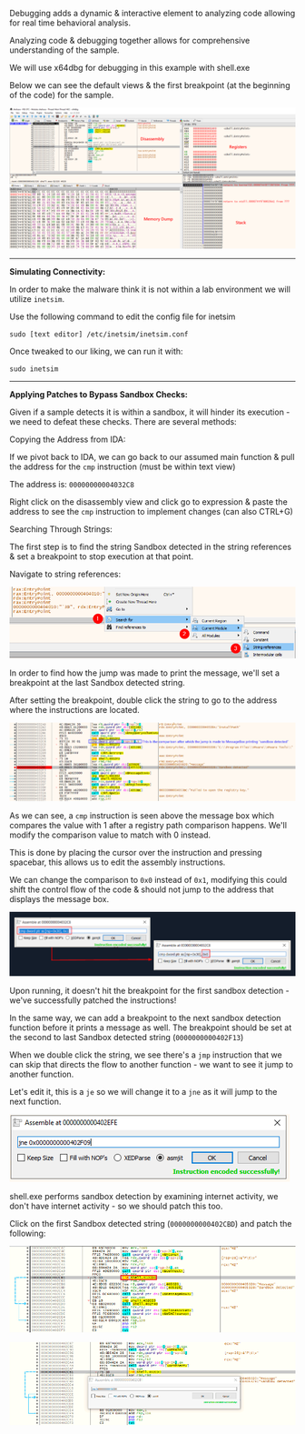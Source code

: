 
Debugging adds a dynamic & interactive element to analyzing code allowing for real time behavioral analysis. 

Analyzing code & debugging together allows for comprehensive understanding of the sample. 

We will use x64dbg for debugging in this example with shell.exe

Below we can see the default views & the first breakpoint (at the beginning of the code) for the sample. 

![x64dbgview](/Assets/Malware%20Analysis/x64dbg_001_views.webp)

-----------------------------------------

**Simulating Connectivity:** 

In order to make the malware think it is not within a lab environment we will utilize `inetsim`.

Use the following command to edit the config file for inetsim 

```
sudo [text editor] /etc/inetsim/inetsim.conf
```

Once tweaked to our liking, we can run it with: 

```
sudo inetsim
```

-----------------------------------------

**Applying Patches to Bypass Sandbox Checks:** 

Given if a sample detects it is within a sandbox, it will hinder its execution - we need to defeat these checks. There are several methods: 

Copying the Address from IDA: 

If we pivot back to IDA, we can go back to our assumed main function & pull the address for the `cmp` instruction (must be within text view)

The address is: `00000000004032C8`

Right click on the disassembly view and click go to expression & paste the address to see the `cmp` instruction to implement changes (can also CTRL+G)

Searching Through Strings: 

The first step is to find the string Sandbox detected in the string references & set a breakpoint to stop execution at that point. 

Navigate to string references: 

![x64strings](/Assets/Malware%20Analysis/x64dbg_002_strings_.webp)

In order to find how the jump was made to print the message, we'll set a breakpoint at the last Sandbox detected string.

After setting the breakpoint, double click the string to go to the address where the instructions are located. 

![x64cmp](/Assets/Malware%20Analysis/x64dbg_003_cmp.webp)

As we can see, a `cmp` instruction is seen above the message box which compares the value with 1 after a registry path comparison happens. We'll modify the comparison value to match with 0 instead. 

This is done by placing the cursor over the instruction and pressing spacebar, this allows us to edit the assembly instructions. 

We can change the comparison to `0x0` instead of `0x1`, modifying this could shift the control flow of the code & should not jump to the address that displays the message box.

![x64edit](/Assets/Malware%20Analysis/assembly_edit.png)

Upon running, it doesn't hit the breakpoint for the first sandbox detection - we've successfully patched the instructions! 

In the same way, we can add a breakpoint to the next sandbox detection function before it prints a message as well. The breakpoint should be set at the second to last Sandbox detected string (`0000000000402F13`)

When we double click the string, we see there's a `jmp` instruction that we can skip that directs the flow to another function - we want to see it jump to another function. 

Let's edit it, this is a `je` so we will change it to a `jne` as it will jump to the next function. 

![x64jne](/Assets/Malware%20Analysis/x64dbg_006_jne.webp)

shell.exe performs sandbox detection by examining internet activity, we don't have internet activity - so we should patch this too. 

Click on the first Sandbox detected string (`0000000000402CBD`) and patch the following: 

![jmppatch](/Assets/Malware%20Analysis/patch3.webp)

![patch3_](/Assets/Malware%20Analysis/patch3_.webp)



















